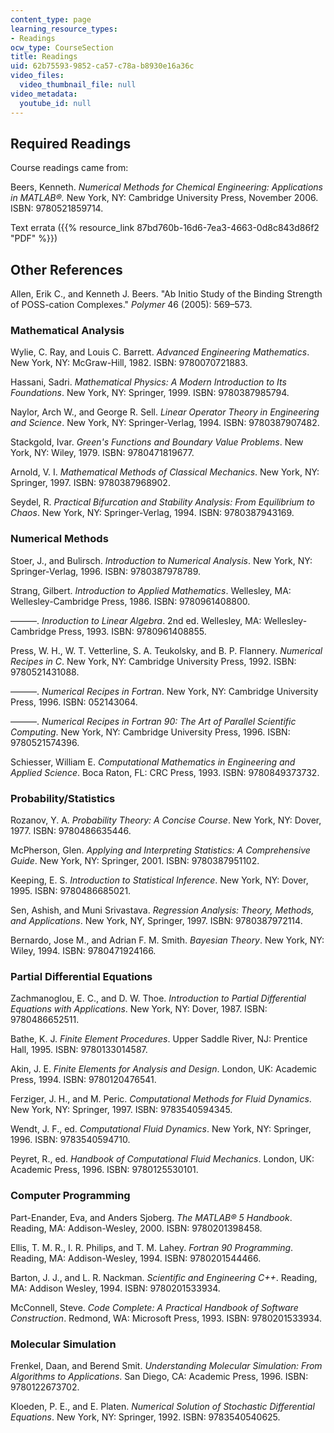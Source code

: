 ```yaml
---
content_type: page
learning_resource_types:
- Readings
ocw_type: CourseSection
title: Readings
uid: 62b75593-9852-ca57-c78a-b8930e16a36c
video_files:
  video_thumbnail_file: null
video_metadata:
  youtube_id: null
---
```


Required Readings
-----------------

Course readings came from:

Beers, Kenneth. _Numerical Methods for Chemical Engineering: Applications in MATLAB®._ New York, NY: Cambridge University Press, November 2006. ISBN: 9780521859714.

Text errata ({{% resource_link 87bd760b-16d6-7ea3-4663-0d8c843d86f2 "PDF" %}})

Other References
----------------

Allen, Erik C., and Kenneth J. Beers. "Ab Initio Study of the Binding Strength of POSS-cation Complexes." _Polymer_ 46 (2005): 569–573.

### Mathematical Analysis

Wylie, C. Ray, and Louis C. Barrett. _Advanced Engineering Mathematics_. New York, NY: McGraw-Hill, 1982. ISBN: 9780070721883.

Hassani, Sadri. _Mathematical Physics: A Modern Introduction to Its Foundations_. New York, NY: Springer, 1999. ISBN: 9780387985794.

Naylor, Arch W., and George R. Sell. _Linear Operator Theory in Engineering and Science_. New York, NY: Springer-Verlag, 1994. ISBN: 9780387907482.

Stackgold, Ivar. _Green's Functions and Boundary Value Problems_. New York, NY: Wiley, 1979. ISBN: 9780471819677.

Arnold, V. I. _Mathematical Methods of Classical Mechanics_. New York, NY: Springer, 1997. ISBN: 9780387968902.

Seydel, R. _Practical Bifurcation and Stability Analysis: From Equilibrium to Chaos_. New York, NY: Springer-Verlag, 1994. ISBN: 9780387943169.

### Numerical Methods

Stoer, J., and Bulirsch. _Introduction to Numerical Analysis_. New York, NY: Springer-Verlag, 1996. ISBN: 9780387978789.

Strang, Gilbert. _Introduction to Applied Mathematics_. Wellesley, MA: Wellesley-Cambridge Press, 1986. ISBN: 9780961408800.

———. _Inroduction to Linear Algebra_. 2nd ed. Wellesley, MA: Wellesley-Cambridge Press, 1993. ISBN: 9780961408855.

Press, W. H., W. T. Vetterline, S. A. Teukolsky, and B. P. Flannery. _Numerical Recipes in C_. New York, NY: Cambridge University Press, 1992. ISBN: 9780521431088.

———. _Numerical Recipes in Fortran_. New York, NY: Cambridge University Press, 1996. ISBN: 052143064.

———. _Numerical Recipes in Fortran 90: The Art of Parallel Scientific Computing_. New York, NY: Cambridge University Press, 1996. ISBN: 9780521574396.

Schiesser, William E. _Computational Mathematics in Engineering and Applied Science_. Boca Raton, FL: CRC Press, 1993. ISBN: 9780849373732.

### Probability/Statistics

Rozanov, Y. A. _Probability Theory: A Concise Course_. New York, NY: Dover, 1977. ISBN: 9780486635446.

McPherson, Glen. _Applying and Interpreting Statistics: A Comprehensive Guide_. New York, NY: Springer, 2001. ISBN: 9780387951102.

Keeping, E. S. _Introduction to Statistical Inference_. New York, NY: Dover, 1995. ISBN: 9780486685021.

Sen, Ashish, and Muni Srivastava. _Regression Analysis: Theory, Methods, and Applications_. New York, NY, Springer, 1997. ISBN: 9780387972114.

Bernardo, Jose M., and Adrian F. M. Smith. _Bayesian Theory_. New York, NY: Wiley, 1994. ISBN: 9780471924166.

### Partial Differential Equations

Zachmanoglou, E. C., and D. W. Thoe. _Introduction to Partial Differential Equations with Applications_. New York, NY: Dover, 1987. ISBN: 9780486652511.

Bathe, K. J. _Finite Element Procedures_. Upper Saddle River, NJ: Prentice Hall, 1995. ISBN: 9780133014587.

Akin, J. E. _Finite Elements for Analysis and Design_. London, UK: Academic Press, 1994. ISBN: 9780120476541.

Ferziger, J. H., and M. Peric. _Computational Methods for Fluid Dynamics_. New York, NY: Springer, 1997. ISBN: 9783540594345.

Wendt, J. F., ed. _Computational Fluid Dynamics_. New York, NY: Springer, 1996. ISBN: 9783540594710.

Peyret, R., ed. _Handbook of Computational Fluid Mechanics_. London, UK: Academic Press, 1996. ISBN: 9780125530101.

### Computer Programming

Part-Enander, Eva, and Anders Sjoberg. _The MATLAB® 5 Handbook_. Reading, MA: Addison-Wesley, 2000. ISBN: 9780201398458.

Ellis, T. M. R., I. R. Philips, and T. M. Lahey. _Fortran 90 Programming_. Reading, MA: Addison-Wesley, 1994. ISBN: 9780201544466.

Barton, J. J., and L. R. Nackman. _Scientific and Engineering C++_. Reading, MA: Addison Wesley, 1994. ISBN: 9780201533934.

McConnell, Steve. _Code Complete: A Practical Handbook of Software Construction_. Redmond, WA: Microsoft Press, 1993. ISBN: 9780201533934.

### Molecular Simulation

Frenkel, Daan, and Berend Smit. _Understanding Molecular Simulation: From Algorithms to Applications_. San Diego, CA: Academic Press, 1996. ISBN: 9780122673702.

Kloeden, P. E., and E. Platen. _Numerical Solution of Stochastic Differential Equations_. New York, NY: Springer, 1992. ISBN: 9783540540625.